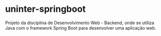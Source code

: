 # uninter-springboot
Projeto da disciplina de Desenvolvimento Web - Backend, onde se utiliza Java com o framework Spring Boot para desenvolver uma aplicação web.
